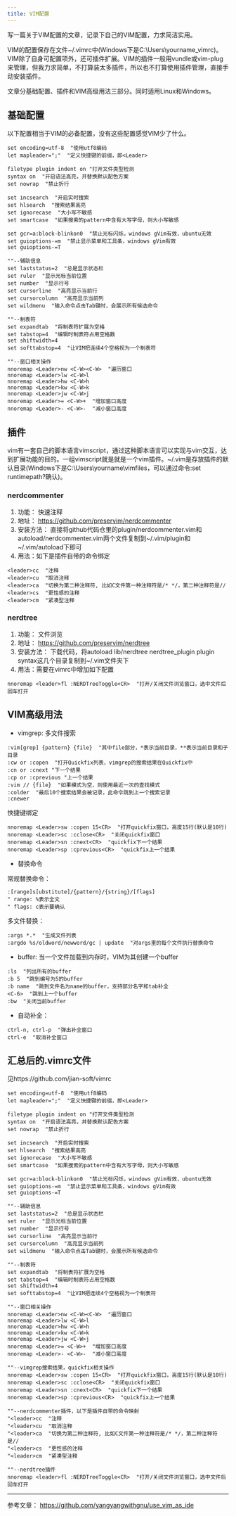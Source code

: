```yaml
---
title: VIM配置
---
```

写一篇关于VIM配置的文章，记录下自己的VIM配置，力求简洁实用。

VIM的配置保存在文件~/.vimrc中(Windows下是C:\Users\yourname\_vimrc)。VIM除了自身可配置项外，还可插件扩展。VIM的插件一般用vundle或vim-plug来管理，但我力求简单，不打算装太多插件，所以也不打算使用插件管理，直接手动安装插件。

文章分基础配置、插件和VIM高级用法三部分。同时适用Linux和Windows。

## 基础配置
以下配置相当于VIM的必备配置，没有这些配置感觉VIM少了什么。
```
set encoding=utf-8  "使用utf8编码
let mapleader=";"  "定义快捷键的前缀，即<Leader>

filetype plugin indent on "打开文件类型检测
syntax on  "开启语法高亮，并替换默认配色方案
set nowrap  "禁止折行

set incsearch  "开启实时搜索
set hlsearch  "搜索结果高亮
set ignorecase  "大小写不敏感
set smartcase  "如果搜索的pattern中含有大写字母，则大小写敏感

set gcr=a:block-blinkon0  "禁止光标闪烁，windows gVim有效，ubuntu无效
set guioptions-=m  "禁止显示菜单和工具条，windows gVim有效
set guioptions-=T

""--辅助信息
set laststatus=2  "总是显示状态栏
set ruler  "显示光标当前位置
set number  "显示行号
set cursorline  "高亮显示当前行
set cursorcolumn  "高亮显示当前列
set wildmenu  "输入命令点击Tab键时，会展示所有候选命令

""--制表符
set expandtab  "将制表符扩展为空格
set tabstop=4  "编辑时制表符占用空格数
set shiftwidth=4
set softtabstop=4  "让VIM把连续4个空格视为一个制表符

""--窗口相关操作
nnoremap <Leader>nw <C-W><C-W>  "遍历窗口
nnoremap <Leader>lw <C-W>l
nnoremap <Leader>hw <C-W>h
nnoremap <Leader>kw <C-W>k
nnoremap <Leader>jw <C-W>j
nnoremap <Leader>= <C-W>+  "增加窗口高度
nnoremap <Leader>- <C-W>-  "减小窗口高度
```

## 插件
vim有一套自己的脚本语言vimscript，通过这种脚本语言可以实现与vim交互，达到扩展功能的目的。一组vimscript就是就是一个vim插件。~/.vim是存放插件的默认目录(Windows下是C:\Users\yourname\vimfiles，可以通过命令:set runtimepath?确认)。

### nerdcommenter
1. 功能： 快速注释
2. 地址： https://github.com/preservim/nerdcommenter
3. 安装方法： 直接将github代码仓里的plugin/nerdcommenter.vim和autoload/nerdcommenter.vim两个文件复制到~/.vim/plugin和~/.vim/autoload下即可
4. 用法：如下是插件自带的命令绑定
```
<leader>cc  "注释
<leader>cu  "取消注释
<leader>ca  "切换为第二种注释符, 比如C文件第一种注释符是/* */，第二种注释符是//
<leader>cs  "更性感的注释
<leader>cm  "紧凑型注释
```

### nerdtree
1. 功能： 文件浏览
2. 地址： https://github.com/preservim/nerdtree
3. 安装方法： 下载代码，将autoload lib/nerdtree nerdtree_plugin plugin syntax这几个目录复制到~/.vim文件夹下
4. 用法：需要在vimrc中增加如下配置
```
nnoremap <leader>fl :NERDTreeToggle<CR>  "打开/关闭文件浏览窗口，选中文件后回车打开
```


## VIM高级用法
* vimgrep: 多文件搜索
```
:vim[grep] {pattern} {file}  "其中file部分，*表示当前目录，**表示当前目录和子目录
:cw or :copen  "打开Quickfix列表，vimgrep的搜索结果在Quickfix中
:cn or :cnext "下一个结果
:cp or :cprevious "上一个结果
:vim // {file}  "如果模式为空，则使用最近一次的查找模式
:colder  "最后10个搜索结果会被记录，此命令跳到上一个搜索记录
:cnewer
```
快捷键绑定
```
nnoremap <Leader>sw :copen 15<CR>  "打开quickfix窗口，高度15行(默认是10行)
nnoremap <Leader>sc :cclose<CR>  "关闭quickfix窗口
nnoremap <Leader>sn :cnext<CR>  "quickfix下一个结果
nnoremap <Leader>sp :cprevious<CR>  "quickfix上一个结果
```

* 替换命令

常规替换命令：
```
:[range]s[ubstitute]/{pattern}/{string}/[flags]
" range: %表示全文
" flags: c表示要确认
```
多文件替换：
```
:args *.*  "生成文件列表
:argdo %s/oldword/newword/gc | update  "对args里的每个文件执行替换命令
```

* buffer: 当一个文件加载到内存时，VIM为其创建一个buffer
```
:ls  "列出所有的buffer
:b 5  "跳到编号为5的buffer
:b name  "跳到文件名为name的buffer，支持部分名字和tab补全
<C-6>  "跳到上一个buffer
:bw  "关闭当前buffer
```

* 自动补全：
```
ctrl-n, ctrl-p  "弹出补全窗口
ctrl-e  "取消补全窗口
```

## 汇总后的.vimrc文件
见https://github.com/jian-soft/vimrc
```
set encoding=utf-8  "使用utf8编码
let mapleader=";"  "定义快捷键的前缀，即<Leader>

filetype plugin indent on "打开文件类型检测
syntax on  "开启语法高亮，并替换默认配色方案
set nowrap  "禁止折行

set incsearch  "开启实时搜索
set hlsearch  "搜索结果高亮
set ignorecase  "大小写不敏感
set smartcase  "如果搜索的pattern中含有大写字母，则大小写敏感

set gcr=a:block-blinkon0  "禁止光标闪烁，windows gVim有效，ubuntu无效
set guioptions-=m  "禁止显示菜单和工具条，windows gVim有效
set guioptions-=T

""--辅助信息
set laststatus=2  "总是显示状态栏
set ruler  "显示光标当前位置
set number  "显示行号
set cursorline  "高亮显示当前行
set cursorcolumn  "高亮显示当前列
set wildmenu  "输入命令点击Tab键时，会展示所有候选命令

""--制表符
set expandtab  "将制表符扩展为空格
set tabstop=4  "编辑时制表符占用空格数
set shiftwidth=4
set softtabstop=4  "让VIM把连续4个空格视为一个制表符

""--窗口相关操作
nnoremap <Leader>nw <C-W><C-W>  "遍历窗口
nnoremap <Leader>lw <C-W>l
nnoremap <Leader>hw <C-W>h
nnoremap <Leader>kw <C-W>k
nnoremap <Leader>jw <C-W>j
nnoremap <Leader>= <C-W>+  "增加窗口高度
nnoremap <Leader>- <C-W>-  "减小窗口高度

""--vimgrep搜索结果，quickfix相关操作
nnoremap <Leader>sw :copen 15<CR>  "打开quickfix窗口，高度15行(默认是10行)
nnoremap <Leader>sc :cclose<CR>  "关闭quickfix窗口
nnoremap <Leader>sn :cnext<CR>  "quickfix下一个结果
nnoremap <Leader>sp :cprevious<CR>  "quickfix上一个结果

""--nerdcommenter插件，以下是插件自带的命令映射
"<leader>cc  "注释
"<leader>cu  "取消注释
"<leader>ca  "切换为第二种注释符, 比如C文件第一种注释符是/* */，第二种注释符是//
"<leader>cs  "更性感的注释
"<leader>cm  "紧凑型注释

""--nerdtree插件
nnoremap <leader>fl :NERDTreeToggle<CR>  "打开/关闭文件浏览窗口，选中文件后回车打开
```

------
参考文章：
https://github.com/yangyangwithgnu/use_vim_as_ide


